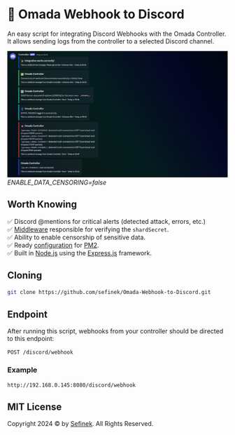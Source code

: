 # 🌌 Omada Webhook to Discord
An easy script for integrating Discord Webhooks with the Omada Controller. It allows sending logs from the controller to a selected Discord channel.

![Discord_gVcpXzaMEdDg.png](images/Discord_gVcpXzaMEdDg.png)
*ENABLE_DATA_CENSORING=false*

## Worth Knowing
✅ Discord @mentions for critical alerts (detected attack, errors, etc.)  
✅ [Middleware](middlewares/other/verifySecret.js) responsible for verifying the `shardSecret`.  
✅ Ability to enable censorship of sensitive data.  
✅ Ready [configuration](ecosystem.config.js) for [PM2](https://www.npmjs.com/package/pm2).  
✅ Built in [Node.js](https://nodejs.org) using the [Express.js](https://www.npmjs.com/package/express) framework.

## Cloning
```bash
git clone https://github.com/sefinek/Omada-Webhook-to-Discord.git
```

## Endpoint
After running this script, webhooks from your controller should be directed to this endpoint:
```
POST /discord/webhook
```

### Example
```
http://192.168.0.145:8080/discord/webhook
```

## MIT License
Copyright 2024 © by [Sefinek](https://sefinek.net). All Rights Reserved.